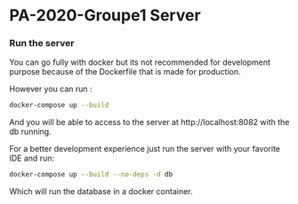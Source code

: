 # PA-2020-Groupe1 Server

### Run the server

You can go fully with docker but its not recommended for development purpose because of 
the Dockerfile that is made for production.

However you can run :
```bash
docker-compose up --build
```
And you will be able to access to the server at http://localhost:8082 with the db running.

For a better development experience just run the server with your favorite IDE and run:
```bash
docker-compose up --build --no-deps -d db
```
Which will run the database in a docker container.
